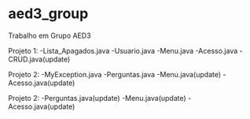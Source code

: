 # aed3_group
Trabalho em Grupo AED3

Projeto 1:
  -Lista_Apagados.java
  -Usuario.java
  -Menu.java
  -Acesso.java
  -CRUD.java(update)


Projeto 2:
  -MyException.java
  -Perguntas.java
  -Menu.java(update)
  -Acesso.java(update)

Projeto 2:
  -Perguntas.java(update)
  -Menu.java(update)
  -Acesso.java(update)
